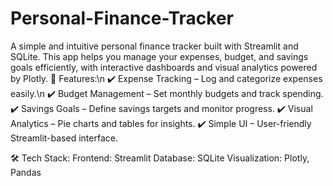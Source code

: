 # Personal-Finance-Tracker
A simple and intuitive personal finance tracker built with Streamlit and SQLite. This app helps you manage your expenses, budget, and savings goals efficiently, with interactive dashboards and visual analytics powered by Plotly.
🚀 Features:\n
✔️ Expense Tracking – Log and categorize expenses easily.\n
✔️ Budget Management – Set monthly budgets and track spending.
✔️ Savings Goals – Define savings targets and monitor progress.
✔️ Visual Analytics – Pie charts and tables for insights.
✔️ Simple UI – User-friendly Streamlit-based interface.

🛠 Tech Stack:
Frontend: Streamlit
Database: SQLite
Visualization: Plotly, Pandas

